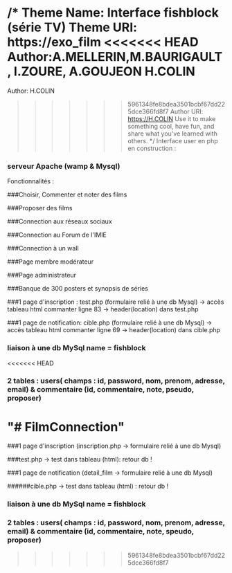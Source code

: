 /*
Theme Name: Interface fishblock (série TV)
Theme URI: https://exo_film
<<<<<<< HEAD
Author:A.MELLERIN,M.BAURIGAULT, I.ZOURE, A.GOUJEON H.COLIN
=======
Author: H.COLIN
>>>>>>> 5961348fe8bdea3501bcbf67dd225dce366fd8f7
Author URI: https://H.COLIN
Use it to make something cool, have fun, and share what you've learned with others.
*/
Interface user en php en construction :

### serveur Apache (wamp & Mysql)

Fonctionnalités :

###Choisir, Commenter et noter des films

###Proposer des films

###Connection aux réseaux sociaux

###Connection au Forum de l'IMIE

###Connection à un wall

###Page membre modérateur

###Page administrateur

###Banque de 300 posters et synopsis de séries

###1 page d'inscription : test.php (formulaire relié à une db Mysql) -> accès tableau html commanter ligne 83 -> header(location) dans test.php

###1 page de notification: cible.php (formulaire relié à une db Mysql) -> accès tableau html commanter ligne 69 -> header(location) dans cible.php

### liaison à une db MySql name = fishblock

<<<<<<< HEAD
### 2 tables : users( champs : id, password, nom, prenom, adresse, email) & commentaire (id, commentaire, note, pseudo, proposer)
"# FilmConnection"
=======
###1 page d'inscription (inscription.php -> formulaire relié à une db Mysql)

###test.php -> test dans tableau (html):  retour db !

###1 page de notification (detail_film -> formulaire relié à une db Mysql)

######cible.php -> test dans tableau (html) : retour db !

### liaison à une db MySql name = fishblock

### 2 tables : users( champs : id, password, nom, prenom, adresse, email) & commentaire (id, commentaire, note, speudo, proposer)
>>>>>>> 5961348fe8bdea3501bcbf67dd225dce366fd8f7
